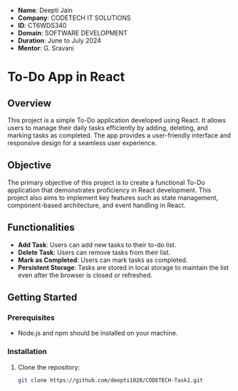 
- **Name**: Deepti Jain
- **Company**: CODETECH IT SOLUTIONS
- **ID**: CT6WDS340
- **Domain**: SOFTWARE DEVELOPMENT
- **Duration**: June to July 2024
- **Mentor**: G. Sravani

# To-Do App in React

## Overview
This project is a simple To-Do application developed using React. It allows users to manage their daily tasks efficiently by adding, deleting, and marking tasks as completed. The app provides a user-friendly interface and responsive design for a seamless user experience.

## Objective
The primary objective of this project is to create a functional To-Do application that demonstrates proficiency in React development. This project also aims to implement key features such as state management, component-based architecture, and event handling in React.

## Functionalities
- **Add Task**: Users can add new tasks to their to-do list.
- **Delete Task**: Users can remove tasks from their list.
- **Mark as Completed**: Users can mark tasks as completed.
- **Persistent Storage**: Tasks are stored in local storage to maintain the list even after the browser is closed or refreshed.

## Getting Started

### Prerequisites
- Node.js and npm should be installed on your machine.

### Installation
1. Clone the repository:
   ```bash
   git clone https://github.com/deepti1028/CODETECH-Task1.git
